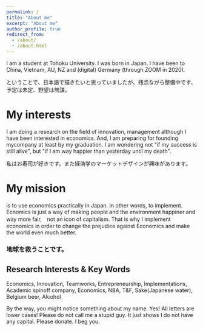 ```yaml
---
permalink: /
title: "About me"
excerpt: "About me"
author_profile: true
redirect_from: 
  - /about/
  - /about.html
---
```


I am a student at Tohoku University. I was born in Japan. I have been to China, Vietnam, AU, NZ and (digital) Germany (through ZOOM in 2020).

ということで、日本語で描きたいと思っていましたが、残念ながら整備中です、予定は未定、野望は無謀。



My interests
======
I am doing a research on the field of innovation, management although I have been interested in economics. And, I am preparing for founding mycompany at least by my graduation. I am wondering not "if my success is still alive", but "if I am way happier than yesterday until my death". 

私はお寿司が好きです。また経済学のマーケットデザインが興味があります。



My mission
======
is to use economics practically in Japan. In other words, to implement. Ecnomics is just a way of making people and the environment happiner and way more fair,　not an icon of capitalism. That is why I implement economics in order to change the prejudice against Economics and make the world even much better. 

### 地球を救うことです。

Research Interests & Key Words
------
Economics, Innovation, Teamworks, Entrepreneurship, Implementations, Academic spinoff company, Economics, NBA, T&F, Sake(Japanese water), Belgium beer, Alcohol


By the way, you might notice something about my name. Yes! All letters are lower cases! Please do not call me a stupid guy. It just shows I do not have  any capital. Please donate. I beg you.
